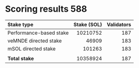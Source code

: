 # Scoring results 588

| Stake type              | Stake (SOL)    | Validators     |
|:------------------------|---------------:|---------------:|
| Performance-based stake | 10210752       | 187            |
| veMNDE directed stake   | 46909          | 183            |
| mSOL directed stake     | 101263         | 183            |
|                         |                |                |
| **Total stake**         | 10358924       | 187            |